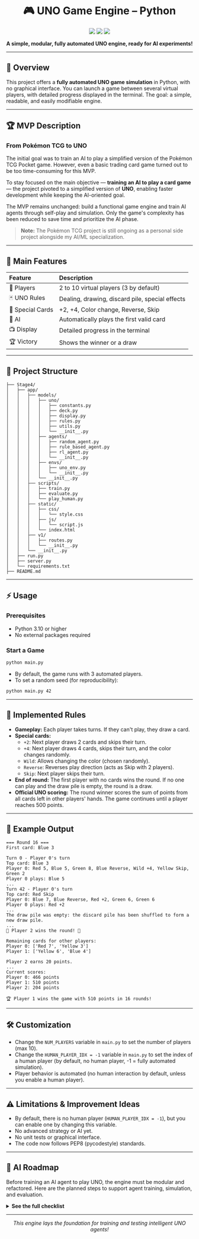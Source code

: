 <h1 align="center">🎮 UNO Game Engine – Python</h1>

<p align="center">
  <img src="https://img.shields.io/badge/Python-3.10%2B-blue?logo=python" />
  <img src="https://img.shields.io/badge/License-MIT-green" />
  <img src="https://img.shields.io/badge/Status-Automated%20Simulation-orange" />
</p>

<p align="center">
  <b>A simple, modular, fully automated UNO engine, ready for AI experiments!</b>
</p>

---

## 🚀 Overview

This project offers a **fully automated UNO game simulation** in Python, with no graphical interface. You can launch a game between several virtual players, with detailed progress displayed in the terminal. The goal: a simple, readable, and easily modifiable engine.

---

## 🏆 MVP Description

### From Pokémon TCG to UNO

The initial goal was to train an AI to play a simplified version of the Pokémon TCG Pocket game. However, even a basic trading card game turned out to be too time-consuming for this MVP.

To stay focused on the main objective — **training an AI to play a card game** — the project pivoted to a simplified version of **UNO**, enabling faster development while keeping the AI-oriented goal.

The MVP remains unchanged: build a functional game engine and train AI agents through self-play and simulation. Only the game's complexity has been reduced to save time and prioritize the AI phase.

> **Note:** The Pokémon TCG project is still ongoing as a personal side project alongside my AI/ML specialization.

---

## 🧩 Main Features

| Feature         | Description                                              |
|:--------------- |:--------------------------------------------------------|
| 👥 Players      | 2 to 10 virtual players (3 by default)                   |
| 🃏 UNO Rules    | Dealing, drawing, discard pile, special effects          |
| 🔄 Special Cards| +2, +4, Color change, Reverse, Skip                      |
| 🤖 AI           | Automatically plays the first valid card                 |
| 📺 Display      | Detailed progress in the terminal                        |
| 🏆 Victory      | Shows the winner or a draw                               |

---

## 📁 Project Structure

```
├── Stage4/
│   ├── app/
│   │   ├── models/
│   │   │   ├── uno/
│   │   │   │   ├── constants.py
│   │   │   │   ├── deck.py
│   │   │   │   ├── display.py
│   │   │   │   ├── rules.py
│   │   │   │   ├── utils.py
│   │   │   │   └── __init__.py
│   │   │   ├── agents/
│   │   │   │   ├── random_agent.py
│   │   │   │   ├── rule_based_agent.py
│   │   │   │   ├── rl_agent.py
│   │   │   │   └── __init__.py
│   │   │   ├── envs/
│   │   │   │   ├── uno_env.py
│   │   │   │   └── __init__.py
│   │   │   └── __init__.py
│   │   ├── scripts/
│   │   │   ├── train.py
│   │   │   ├── evaluate.py
│   │   │   └── play_human.py
│   │   ├── static/
│   │   │   ├── css/
│   │   │   │   └── style.css
│   │   │   ├── js/
│   │   │   │   └── script.js
│   │   │   └── index.html
│   │   ├── v1/
│   │   │   ├── routes.py
│   │   │   └── __init__.py
│   │   └── __init__.py
│   ├── run.py
│   ├── server.py
│   └── requirements.txt
├── README.md
```

---

## ⚡️ Usage

### Prerequisites

- Python 3.10 or higher
- No external packages required

### Start a Game

```bash
python main.py
```

- By default, the game runs with 3 automated players.
- To set a random seed (for reproducibility):

```bash
python main.py 42
```

---

## 📜 Implemented Rules

- **Gameplay:** Each player takes turns. If they can't play, they draw a card.
- **Special cards:**
  - `+2`: Next player draws 2 cards and skips their turn.
  - `+4`: Next player draws 4 cards, skips their turn, and the color changes randomly.
  - `Wild`: Allows changing the color (chosen randomly).
  - `Reverse`: Reverses play direction (acts as Skip with 2 players).
  - `Skip`: Next player skips their turn.
- **End of round:** The first player with no cards wins the round. If no one can play and the draw pile is empty, the round is a draw.
- **Official UNO scoring:** The round winner scores the sum of points from all cards left in other players' hands. The game continues until a player reaches 500 points.

---

## 🎲 Example Output

```
=== Round 16 ===
First card: Blue 3

Turn 0 - Player 0's turn
Top card: Blue 3
Player 0: Red 5, Blue 5, Green 8, Blue Reverse, Wild +4, Yellow Skip, Green 2
Player 0 plays: Blue 5
...
Turn 42 - Player 0's turn
Top card: Red Skip
Player 0: Blue 7, Blue Reverse, Red +2, Green 6, Green 6
Player 0 plays: Red +2
...
The draw pile was empty: the discard pile has been shuffled to form a new draw pile.
...
🎉 Player 2 wins the round! 🎉

Remaining cards for other players:
Player 0: ['Red 7', 'Yellow 3']
Player 1: ['Yellow 6', 'Blue 4']

Player 2 earns 20 points.
...
Current scores:
Player 0: 466 points
Player 1: 510 points
Player 2: 204 points

🏆 Player 1 wins the game with 510 points in 16 rounds!
```

---

## 🛠️ Customization

- Change the `NUM_PLAYERS` variable in `main.py` to set the number of players (max 10).
- Change the `HUMAN_PLAYER_IDX = -1` variable in `main.py` to set the index of a human player (by default, no human player, -1 = fully automated simulation).
- Player behavior is automated (no human interaction by default, unless you enable a human player).

---

## ⚠️ Limitations & Improvement Ideas

- By default, there is no human player (`HUMAN_PLAYER_IDX = -1`), but you can enable one by changing this variable.
- No advanced strategy or AI yet.
- No unit tests or graphical interface.
- The code now follows PEP8 (pycodestyle) standards.

---

## 🧠 AI Roadmap

Before training an AI agent to play UNO, the engine must be modular and refactored. Here are the planned steps to support agent training, simulation, and evaluation.

<details>
<summary><b>See the full checklist</b></summary>

### 0. Official Scoring Mode
- [x] Add point calculation based on cards remaining in opponents' hands.
- [x] Track cumulative scores for each player.
- [x] End the game when a player reaches 500 points.
- [x] Display a scoreboard after each round.
- [x] Allow replaying rounds while preserving player scores.

### 1. Separate game logic from players
- [ ] Create a `UnoGame` class to manage game state (`deck`, `discard_pile`, `hands`, `current_player`, etc.).
- [ ] Implement `get_game_state()` to return a player's view.
- [ ] Implement `play_turn(player_action)` to apply an action and update the state.

### 2. Create an Agent interface
- [ ] Define an abstract class `Agent` with the method `choose_action(game_state) -> action`.
- [x] Implement `HumanAgent` for console input.
- [x] Implement `RandomAgent` that randomly chooses a legal action.
- [ ] Attach an `Agent` instance per player (`self.agents = [...]`).

### 3. Encode states and actions
- [ ] Implement `encode_state(game_state)` to return a tensor or feature vector.
- [ ] Implement `decode_action(index)` if action space is discrete.
- [ ] Define the set of possible actions (playable cards + draw).

### 4. Simulation and logging
- [ ] Add a silent simulation mode (no print).
- [ ] Log each tuple `(state, action, reward, next_state, done)` per turn.
- [ ] Add a `run_episode()` method that returns the full log.

### 5. Define the reward function
- [ ] Implement `reward_function(state, action, next_state)`:
  - Small penalty each turn to encourage quick victory.
  - Large reward if the agent wins.
  - Penalty for illegal or null action.
- [ ] (Optional) Design other reward schemes.

### 6. Fully autonomous agent mode
- [x] Allow games where all players are autonomous agents.
- [ ] Support batch simulations over multiple episodes.
- [ ] Collect data for reinforcement or supervised learning.

### 7. Replay and trace saving
- [ ] Allow saving complete episodes in JSON or pickle.
- [ ] (Optional) Tools to replay an episode step by step.

### 8. Debug & visualization tools
- [ ] Add a `verbose` flag to display agent decisions.
- [x] Show cards played each turn for traceability.

---

### ✨ Bonus (Advanced Mechanics)
- [x] Refactor each special effect (`+2`, `Reverse`, etc.) into its own method.
- [ ] Write unit tests to validate effect handling.

</details>

---

<p align="center">
  <i>This engine lays the foundation for training and testing intelligent UNO agents!</i>
</p>

